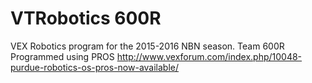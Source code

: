 # VTRobotics 600R
VEX Robotics program for the 2015-2016 NBN season. Team 600R
Programmed using PROS http://www.vexforum.com/index.php/10048-purdue-robotics-os-pros-now-available/
